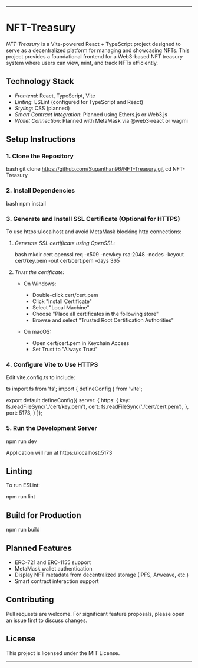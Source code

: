 
---

# NFT-Treasury

*NFT-Treasury* is a Vite-powered React + TypeScript project designed to serve as a decentralized platform for managing and showcasing NFTs. This project provides a foundational frontend for a Web3-based NFT treasury system where users can view, mint, and track NFTs efficiently.

## Technology Stack

* *Frontend*: React, TypeScript, Vite
* *Linting*: ESLint (configured for TypeScript and React)
* *Styling*: CSS (planned)
* *Smart Contract Integration*: Planned using Ethers.js or Web3.js
* *Wallet Connection*: Planned with MetaMask via @web3-react or wagmi

## Setup Instructions

### 1. Clone the Repository

bash
git clone https://github.com/Suganthan96/NFT-Treasury.git
cd NFT-Treasury


### 2. Install Dependencies

bash
npm install


### 3. Generate and Install SSL Certificate (Optional for HTTPS)

To use https://localhost and avoid MetaMask blocking http connections:

1. *Generate SSL certificate using OpenSSL:*

   bash
   mkdir cert
   openssl req -x509 -newkey rsa:2048 -nodes -keyout cert/key.pem -out cert/cert.pem -days 365
   

2. *Trust the certificate:*

   * On Windows:

     * Double-click cert/cert.pem
     * Click "Install Certificate"
     * Select "Local Machine"
     * Choose "Place all certificates in the following store"
     * Browse and select "Trusted Root Certification Authorities"

   * On macOS:

     * Open cert/cert.pem in Keychain Access
     * Set Trust to "Always Trust"

### 4. Configure Vite to Use HTTPS

Edit vite.config.ts to include:

ts
import fs from 'fs';
import { defineConfig } from 'vite';

export default defineConfig({
  server: {
    https: {
      key: fs.readFileSync('./cert/key.pem'),
      cert: fs.readFileSync('./cert/cert.pem'),
    },
    port: 5173,
  }
});


### 5. Run the Development Server

npm run dev


Application will run at https://localhost:5173

## Linting

To run ESLint:

npm run lint


## Build for Production

npm run build


## Planned Features

* ERC-721 and ERC-1155 support
* MetaMask wallet authentication
* Display NFT metadata from decentralized storage (IPFS, Arweave, etc.)
* Smart contract interaction support

## Contributing

Pull requests are welcome. For significant feature proposals, please open an issue first to discuss changes.

## License

This project is licensed under the MIT License.


---

